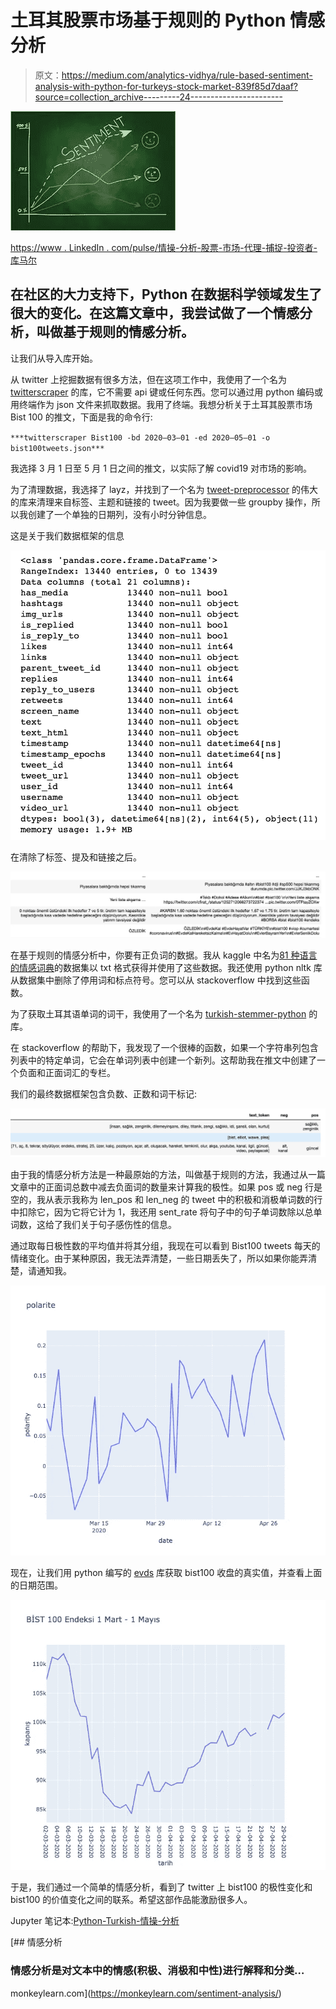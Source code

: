 # 土耳其股票市场基于规则的 Python 情感分析

> 原文：<https://medium.com/analytics-vidhya/rule-based-sentiment-analysis-with-python-for-turkeys-stock-market-839f85d7daaf?source=collection_archive---------24----------------------->

![](img/d6142292e3f3398eaba9d450c5a93862.png)

[https://www . LinkedIn . com/pulse/情操-分析-股票-市场-代理-捕捉-投资者-库马尔](https://www.linkedin.com/pulse/sentiment-analysis-stock-market-proxy-capturing-investors-kumar)

## 在社区的大力支持下，Python 在数据科学领域发生了很大的变化。在这篇文章中，我尝试做了一个情感分析，叫做基于规则的情感分析。

让我们从导入库开始。

从 twitter 上挖掘数据有很多方法，但在这项工作中，我使用了一个名为 [twitterscraper](https://github.com/taspinar/twitterscraper) 的库，它不需要 api 键或任何东西。您可以通过用 python 编码或用终端作为 json 文件来抓取数据。我用了终端。我想分析关于土耳其股票市场 Bist 100 的推文，下面是我的命令行:

`***twitterscraper Bist100 -bd 2020–03–01 -ed 2020–05–01 -o bist100tweets.json***`

我选择 3 月 1 日至 5 月 1 日之间的推文，以实际了解 covid19 对市场的影响。

为了清理数据，我选择了 layz，并找到了一个名为 [tweet-preprocessor](https://pypi.org/project/tweet-preprocessor/) 的伟大的库来清理来自标签、主题和链接的 tweet。因为我要做一些 groupby 操作，所以我创建了一个单独的日期列，没有小时分钟信息。

这是关于我们数据框架的信息

![](img/4896a38fcb1fb93bc32fc72423c38136.png)

在清除了标签、提及和链接之后。

![](img/ce28731c9caf2a62f2420ea3530631a8.png)

在基于规则的情感分析中，你要有正负词的数据。我从 kaggle 中名为[81 种语言的情感词典](https://www.kaggle.com/rtatman/sentiment-lexicons-for-81-languages)的数据集以 txt 格式获得并使用了这些数据。我还使用 python nltk 库从数据集中删除了停用词和标点符号。您可以从 stackoverflow 中找到这些函数。

为了获取土耳其语单词的词干，我使用了一个名为 [turkish-stemmer-python](https://github.com/otuncelli/turkish-stemmer-python) 的库。

在 stackoverflow 的帮助下，我发现了一个很棒的函数，如果一个字符串列包含列表中的特定单词，它会在单词列表中创建一个新列。这帮助我在推文中创建了一个负面和正面词汇的专栏。

我们的最终数据框架包含负数、正数和词干标记:

![](img/c52b44a65338aa44ce7b99750a49eca9.png)

由于我的情感分析方法是一种最原始的方法，叫做基于规则的方法，我通过从一篇文章中的正面词总数中减去负面词的数量来计算我的极性。如果 pos 或 neg 行是空的，我从表示我称为 len_pos 和 len_neg 的 tweet 中的积极和消极单词数的行中扣除它，因为它将它计为 1，我还用 sent_rate 将句子中的句子单词数除以总单词数，这给了我们关于句子感伤性的信息。

通过取每日极性数的平均值并将其分组，我现在可以看到 Bist100 tweets 每天的情绪变化。由于某种原因，我无法弄清楚，一些日期丢失了，所以如果你能弄清楚，请通知我。

![](img/756d34c58e23e6a13ea7cd05b3ff4717.png)

现在，让我们用 python 编写的 [evds](https://github.com/fatihmete/evds) 库获取 bist100 收盘的真实值，并查看上面的日期范围。

![](img/3798819353893d0e604fc14f6f1db627.png)

于是，我们通过一个简单的情感分析，看到了 twitter 上 bist100 的极性变化和 bist100 的价值变化之间的联系。希望这部作品能激励很多人。

Jupyter 笔记本:[Python-Turkish-情操-分析](https://github.com/pytmar/Python-Turkish-Sentiment-Analysis)

[](https://monkeylearn.com/sentiment-analysis/) [## 情感分析

### 情感分析是对文本中的情感(积极、消极和中性)进行解释和分类…

monkeylearn.com](https://monkeylearn.com/sentiment-analysis/)